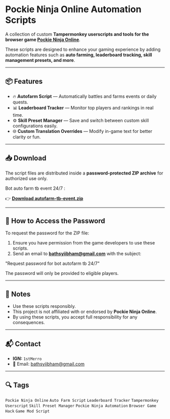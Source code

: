 # Pockie Ninja Online Automation Scripts

A collection of custom **Tampermonkey userscripts and tools for the browser game [Pockie Ninja Online](https://pockieninja.online/)**.

These scripts are designed to enhance your gaming experience by adding automation features such as **auto farming, leaderboard tracking, skill management presets, and more**.

---

## 📦 Features

- 🔥 **Autofarm Script** — Automatically battles and farms events or daily quests.
- 📊 **Leaderboard Tracker** — Monitor top players and rankings in real time.
- ⚙️ **Skill Preset Manager** — Save and switch between custom skill configurations easily.
- 🌐 **Custom Translation Overrides** — Modify in-game text for better clarity or fun.

---

## 📥 Download

The script files are distributed inside a **password-protected ZIP archive** for authorized use only.

Bot auto farm tb event 24/7 :

👉 [**Download autofarm-tb-event.zip**](./autofarm-tb-event.zip)

---

## 🔐 How to Access the Password

To request the password for the ZIP file:
1. Ensure you have permission from the game developers to use these scripts.
2. Send an email to **bathsyiibham@gmail.com** with the subject:

"Request password for bot autofarm tb 24/7"

The password will only be provided to eligible players.

---

## 📝 Notes

- Use these scripts responsibly.
- This project is not affiliated with or endorsed by **Pockie Ninja Online**.
- By using these scripts, you accept full responsibility for any consequences.

---

## 📬 Contact

- **IGN:** `1stMerro`
- 📧 Email: bathsyiibham@gmail.com

---

## 🔍 Tags

`Pockie Ninja Online` `Auto Farm Script` `Leaderboard Tracker` `Tampermonkey Userscript` `Skill Preset Manager` `Pockie Ninja Automation` `Browser Game Hack` `Game Mod Script`
